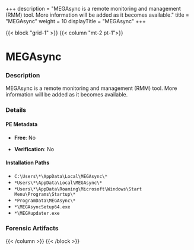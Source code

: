 +++
description = "MEGAsync is a remote monitoring and management (RMM) tool. More information will be added as it becomes available."
title = "MEGAsync"
weight = 10
displayTitle = "MEGAsync"
+++


{{< block "grid-1" >}}
{{< column "mt-2 pt-1">}}

# MEGAsync


### Description

MEGAsync is a remote monitoring and management (RMM) tool. More information will be added as it becomes available.




### Details


#### PE Metadata


- **Free**: No

- **Verification**: No




#### Installation Paths
- `C:\Users\*\AppData\Local\MEGAsync\*`
- `*Users\*\AppData\Local\MEGAsync\*`
- `*Users\*\AppData\Roaming\Microsoft\Windows\Start Menu\Programs\Startup\*`
- `*ProgramData\MEGAsync\*`
- `*\MEGAsyncSetup64.exe`
- `*\MEGAupdater.exe`

### Forensic Artifacts










{{< /column >}}
{{< /block >}}
